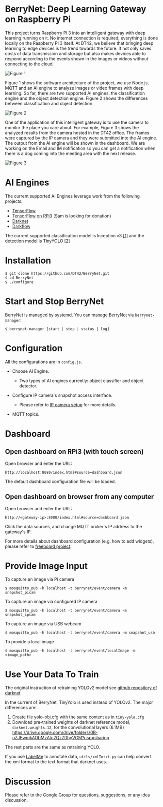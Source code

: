 # BerryNet: Deep Learning Gateway on Raspberry Pi

This project turns Raspberry Pi 3 into an intelligent gateway with deep learning running on it. No internet connection is required, everything is done locally on the Raspberry Pi 3 itself. At DT42, we believe that bringing deep learning to edge devices is the trend towards the future. It not only saves costs of data transmission and storage but also makes devices able to respond according to the events shown in the images or videos without connecting to the cloud.

![Figure 1](https://cloud.githubusercontent.com/assets/292790/25498295/0ab85618-2bba-11e7-90f3-45a792c79b3d.jpg)

Figure 1 shows the software architecture of the project, we use Node.js, MQTT and an AI engine to analyze images or video frames with deep learning. So far, there are two supported AI engines, the classification engine and the object detection engine. Figure 2 shows the differences between classification and object detection.

![Figure 2](https://cloud.githubusercontent.com/assets/292790/25520013/d9497738-2c2c-11e7-9693-3840647f2e1e.jpg)

One of the application of this intelligent gateway is to use the camera to monitor the place you care about. For example, Figure 3 shows the analyzed results from the camera hosted in the DT42 office. The frames were captured by the IP camera and they were submitted into the AI engine. The output from the AI engine will be shown in the dashboard. We are working on the Email and IM notification so you can get a notification when there is a dog coming into the meeting area with the next release.

![Figure 3](https://cloud.githubusercontent.com/assets/292790/25498294/0ab79976-2bba-11e7-9114-46e328d15a18.gif)

# AI Engines

The current supported AI Engines leverage work from the following projects:

* [TensorFlow](https://www.tensorflow.org/)
* [TensorFlow on RPi3](https://github.com/samjabrahams/tensorflow-on-raspberry-pi) (Sam is looking for donation)
* [Darknet](https://pjreddie.com/darknet/)
* [Darkflow](https://github.com/thtrieu/darkflow)

The current supported classification model is Inception v3 [[1]](https://arxiv.org/pdf/1512.00567.pdf) and the detection model is TinyYOLO [[2]](https://pjreddie.com/media/files/papers/YOLO9000.pdf)


# Installation

```
$ git clone https://github.com/DT42/BerryNet.git
$ cd BerryNet
$ ./configure
```

# Start and Stop BerryNet

BerryNet is managed by [systemd](https://freedesktop.org/wiki/Software/systemd/). You can manage BerryNet via `berrynet-manager`:

```
$ berrynet-manager [start | stop | status | log]
```

# Configuration

All the configurations are in `config.js`.

* Choose AI Engine.

  * Two types of AI engines currently: object classifier and object detector.

* Configure IP camera's snapshot access interface.

  * Please refer to [IP camera setup](doc/ipcam.md) for more details.

* MQTT topics.


# Dashboard

## Open dashboard on RPi3 (with touch screen)

Open browser and enter the URL:

`http://localhost:8080/index.html#source=dashboard.json`

The default dashboard configuration file will be loaded.

## Open dashboard on browser from any computer

Open browser and enter the URL:

`http://<gateway-ip>:8080/index.html#source=dashboard.json`

Click the data sources, and change MQTT broker's IP address to the gateway's IP.

For more details about dashboard configuration (e.g. how to add widgets), please refer to [freeboard project](https://github.com/Freeboard/freeboard).


# Provide Image Input

To capture an image via Pi camera

```
$ mosquitto_pub -h localhost -t berrynet/event/camera -m snapshot_picam
```

To capture an image via configured IP camera

```
$ mosquitto_pub -h localhost -t berrynet/event/camera -m snapshot_ipcam
```

To capture an image via USB webcam

```
$ mosquitto_pub -h localhost -t berrynet/event/camera -m snapshot_usb
```

To provide a local image

```
$ mosquitto_pub -h localhost -t berrynet/event/localImage -m <image_path>
```

# Use Your Data To Train

The original instruction of retraining YOLOv2 model see [github repository of darknet](https://github.com/AlexeyAB/darknet#how-to-train-to-detect-your-custom-objects)

In the current of BerryNet, TinyYolo is used instead of YOLOv2. 
The major differences are:

1. Create file yolo-obj.cfg with the same content as in `tiny-yolo.cfg`
2. Download pre-trained weights of darknet reference model, `darknet.weights.12`, for the convolutional layers (6.1MB)
https://drive.google.com/drive/folders/0B-oZJEwmkAObMzAtc2QzZDhyVGM?usp=sharing

The rest parts are the same as retraining YOLO.

If you use [LabelMe](http://labelme.csail.mit.edu/Release3.0/) to annotate data, `utils/xmlTotxt.py` can help convert the xml format to the text format that darknet uses.


# Discussion

Please refer to the [Google Group](https://groups.google.com/a/dt42.io/d/forum/berrynet) for questions, suggestions, or any idea discussion.
